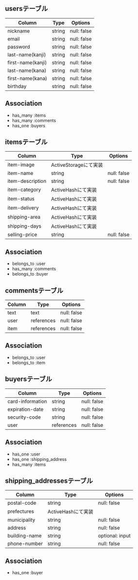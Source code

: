 ## usersテーブル

| Column           | Type    | Options       |
| -----------------| ------- | ------------- |
| nickname         | string  | null: false   |
| email            | string  | null: false   |
| password         | string  | null: false   |
| last-name(kanji) | string  | null: false   |
| first-name(kanji)| string  | null: false   |
| last-name(kana)  | string  | null: false   |
| first-name(kana) | string  | null: false   |
| birthday         | string  | null: false   |

## Association

- has_many :items
- has_many :comments
- has_one :buyers

## itemsテーブル

| Column           | Type    | Options         |
| ---------------- | ------- | --------------- |
| item-image       | ActiveStorageにて実装      |
| item-name        | string  | null: false     |
| item-description | string  | null: false     |
| item-category    | ActiveHashにて実装         |
| item-status      | ActiveHashにて実装         |
| item-delivery    | ActiveHashにて実装         |
| shipping-area    | ActiveHashにて実装         |
| shipping-days    | ActiveHashにて実装         |
| selling-price    | string  | null: false     |

## Association

- belongs_to :user
- has_many :comments
- belongs_to :buyer

## commentsテーブル

| Column     | Type       | Options           |
| ---------- | ---------- | ----------------- |
| text       | text       | null: false       |
| user       | references | null: false       |
| item       | references | null: false       |

## Association

- belongs_to :user
- belongs_to :item

## buyersテーブル

| Column            | Type       | Options          |
| ----------------- | ---------- | ---------------- |
| card-information  | string     | null: false      |
| expiration-date   | string     | null: false      |
| security-code     | string     | null: false      |
| user              | references | null: false      |

## Association

- has_one :user
- has_one :shipping_address
- has_many :items

## shipping_addressesテーブル

| Column             | Type       | Options          |
| ------------------ | ---------- | ---------------- |
| postal-code        | string     | null: false      |
| prefectures        | ActiveHashにて実装             |
| municipality       | string     | null: false      |
| address            | string     | null: false      |
| building-name      | string     | optional: input  |
| phone-number       | string     | null: false      |

## Association

- has_one :buyer